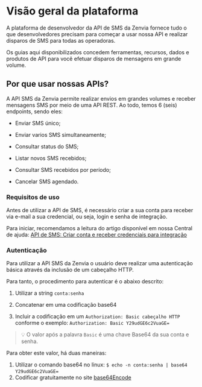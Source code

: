 ﻿# Visão geral da plataforma
A plataforma de desenvolvedor da API de SMS da Zenvia fornece tudo o que desenvolvedores precisam para começar a usar nossa API e realizar disparos de SMS para todas as operadoras.

Os guias aqui disponibilizados concedem ferramentas, recursos, dados e produtos de API para você efetuar disparos de mensagens em grande volume.

## Por que usar nossas APIs?

A API SMS da Zenvia permite realizar envios em grandes volumes e receber mensagens SMS por meio de uma API REST. Ao todo, temos 6 (seis) endpoints, sendo eles:

-   Enviar SMS único;
    
-   Enviar varios SMS simultaneamente;
    
-   Consultar status do SMS;
    
-   Listar novos SMS recebidos;
    
-   Consultar SMS recebidos por período;
    
-   Cancelar SMS agendado.

### Requisitos de uso

Antes de utilizar a API de SMS, é necessário criar a sua conta para receber via e-mail a sua credencial, ou seja, login e senha de integração.

Para iniciar, recomendamos a leitura do artigo disponível em nossa Central de ajuda: [API de SMS: Criar conta e receber credenciais para integração](https://zenvia.movidesk.com/kb/pt-br/article/427526/02-api-de-sms-criar-conta-e-receber-credenciais-para-integracao?preview=true&revisionId=1720271&versionId=2753)

### Autenticação
Para utilizar a API SMS da Zenvia o usuário deve realizar uma autenticação básica através da inclusão de um cabeçalho HTTP.

Para tanto, o procedimento para autenticar é o abaixo descrito:
  
1.  Utilizar a string `conta:senha`
    
2.  Concatenar em uma codificação base64
    
3.  Incluir a codificação em um `Authorization: Basic cabeçalho HTTP` conforme o exemplo: `Authorization: Basic Y29udGE6c2VuaGE=`

> :bulb: O valor após a palavra `Basic` é uma chave Base64 da sua conta e senha.

Para obter este valor, há duas maneiras:

1.  Utilizar o comando base64 no linux: `$ echo -n conta:senha | base64` `Y29udGE6c2VuaGE=`
2. Codificar gratuitamente no site [base64Encode](https://www.base64encode.org/)
